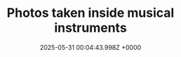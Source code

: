 ---
title: "Photos taken inside musical instruments"
link: "https://www.dpreview.com/photography/5400934096/probe-lenses-and-focus-stacking-the-secrets-to-incredible-photos-taken-inside-instruments"
date: "2025-05-31 00:04:43.998Z +0000"
description: 
category: "articles"
---